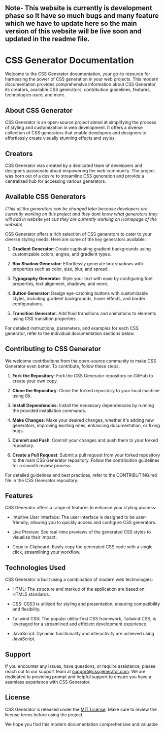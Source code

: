 ## **Note- This website is currently is development phase so It have so much bugs and many feature which we have to update here so the main version of this website will be live soon and updated in the readme file.**

# CSS Generator Documentation

Welcome to the CSS Generator documentation, your go-to resource for harnessing the power of CSS generation in your web projects. This modern documentation provides comprehensive information about CSS Generator, its creators, available CSS generators, contribution guidelines, features, technologies used, and more.

## About CSS Generator

CSS Generator is an open-source project aimed at simplifying the process of styling and customization in web development. It offers a diverse collection of CSS generators that enable developers and designers to effortlessly create visually stunning effects and styles.

## Creators

CSS Generator was created by a dedicated team of developers and designers passionate about empowering the web community. The project was born out of a desire to streamline CSS generation and provide a centralized hub for accessing various generators.

## Available CSS Generators 

_(This all the generators can be changed later because developers are currently working on this project and they dont know what generators they will add in website yet cuz they are currently working on Homepage of the website)_

CSS Generator offers a rich selection of CSS generators to cater to your diverse styling needs. Here are some of the key generators available:

1. **Gradient Generator**: Create captivating gradient backgrounds using customizable colors, angles, and gradient types.

2. **Box Shadow Generator**: Effortlessly generate box shadows with properties such as color, size, blur, and spread.

3. **Typography Generator**: Style your text with ease by configuring font properties, text alignment, shadows, and more.

4. **Button Generator**: Design eye-catching buttons with customizable styles, including gradient backgrounds, hover effects, and border configurations.

5. **Transition Generator**: Add fluid transitions and animations to elements using CSS transition properties.

For detailed instructions, parameters, and examples for each CSS generator, refer to the individual documentation sections below.

## Contributing to CSS Generator

We welcome contributions from the open-source community to make CSS Generator even better. To contribute, follow these steps:

1. **Fork the Repository**: Fork the CSS Generator repository on GitHub to create your own copy.

2. **Clone the Repository**: Clone the forked repository to your local machine using Git.

3. **Install Dependencies**: Install the necessary dependencies by running the provided installation commands.

4. **Make Changes**: Make your desired changes, whether it's adding new generators, improving existing ones, enhancing documentation, or fixing bugs.

5. **Commit and Push**: Commit your changes and push them to your forked repository.

6. **Create a Pull Request**: Submit a pull request from your forked repository to the main CSS Generator repository. Follow the contribution guidelines for a smooth review process.

For detailed guidelines and best practices, refer to the CONTRIBUTING.md file in the CSS Generator repository.

## Features

CSS Generator offers a range of features to enhance your styling process:

- Intuitive User Interface: The user interface is designed to be user-friendly, allowing you to quickly access and configure CSS generators.

- Live Preview: See real-time previews of the generated CSS styles to visualize their impact.

- Copy to Clipboard: Easily copy the generated CSS code with a single click, streamlining your workflow.

## Technologies Used

CSS Generator is built using a combination of modern web technologies:

- HTML: The structure and markup of the application are based on HTML5 standards.

- CSS: CSS3 is utilized for styling and presentation, ensuring compatibility and flexibility.

- Tailwind CSS: The popular utility-first CSS framework, Tailwind CSS, is leveraged for a streamlined and efficient development experience.

- JavaScript: Dynamic functionality and interactivity are achieved using JavaScript.

## Support

If you encounter any issues, have questions, or require assistance, please reach out to our support team at support@cssgenerator.com. We are dedicated to providing prompt and helpful support to ensure you have a seamless experience with CSS Generator.

## License

CSS Generator is released under the [MIT License](https://opensource.org/licenses/MIT). Make sure to review the license terms before using the project.

We hope you find this modern documentation comprehensive and valuable
